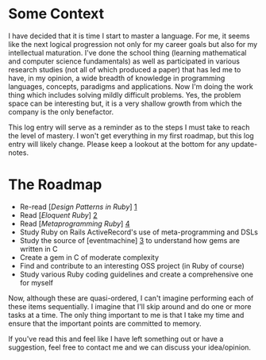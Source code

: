# Some Context

I have decided that it is time I start to master a language. For me, it seems like the next logical progression not only for my career goals but also for my intellectual maturation. I've done the school thing (learning mathematical and computer science fundamentals) as well as participated in various research studies (not all of which produced a paper) that has led me to have, in my opinion, a wide breadth of knowledge in programming languages, concepts, paradigms and applications. Now I'm doing the work thing which includes solving mildly difficult problems. Yes, the problem space can be interesting but, it is a very shallow growth from which the company is the only benefactor.

This log entry will serve as a reminder as to the steps I must take to reach the level of mastery. I won't get everything in my first roadmap, but this log entry will likely change. Please keep a lookout at the bottom for any update-notes. 

# The Roadmap

* Re-read [_Design Patterns in Ruby_] [1]
* Read [_Eloquent Ruby_] [2]
* Read [_Metaprogramming Ruby_] [4]
* Study Ruby on Rails ActiveRecord's use of meta-programming and DSLs
* Study the source of [eventmachine] [3] to understand how gems are written in C
* Create a gem in C of moderate complexity
* Find and contribute to an interesting OSS project (in Ruby of course)
* Study various Ruby coding guidelines and create a comprehensive one for myself


Now, although these are quasi-ordered, I can't imagine performing each of these items sequentially. I imagine that I'll skip around and do one or more tasks at a time. The only thing important to me is that I take my time and ensure that the important points are committed to memory. 

If you've read this and feel like I have left something out or have a suggestion, feel free to contact me and we can discuss your idea/opinion.

  [1]: http://www.amazon.com/Design-Patterns-Ruby-Russ-Olsen/dp/0321490452
  [2]: http://www.amazon.com/Eloquent-Ruby-Addison-Wesley-Professional/dp/0321584104
  [3]: http://rubyeventmachine.com/
  [4]: http://pragprog.com/book/ppmetr/metaprogramming-ruby
